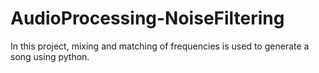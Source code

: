 # AudioProcessing-NoiseFiltering
In this project, mixing and matching of frequencies is used to generate a song using python.
